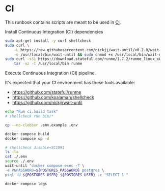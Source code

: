 # CI

This runbook contains scripts are meant to be used in [CI](../.github/workflows/ci.yml).

Install Continuous Integration (CI) dependencies

```sh { name=ci.install-deps }
sudo apt-get install -y curl shellcheck
sudo curl \
    -L https://raw.githubusercontent.com/nickjj/wait-until/v0.2.0/wait-until \
    -o /usr/local/bin/wait-until && sudo chmod +x /usr/local/bin/wait-until
sudo curl -sSL https://download.stateful.com/runme/1.7.2/runme_linux_x86_64.tar.gz  | \
    tar -xz -C /usr/local/bin runme
```

Execute Continuous Integration (CI) pipeline.

It's expected that your CI environment has these tools available:

- https://github.com/stateful/runme
- https://github.com/koalaman/shellcheck
- https://github.com/nickjj/wait-until

```sh { name=ci.build cwd=../ }
echo "Run ci.build task"
# shellcheck run bin/*

cp --no-clobber .env.example .env

docker compose build
docker compose up -d

# shellcheck disable=SC1091
ls -la
cat ./.env
source ./.env
wait-until "docker compose exec -T \
-e PGPASSWORD=${POSTGRES_PASSWORD} postgres \
psql -U ${POSTGRES_USER} ${POSTGRES_USER} -c 'SELECT 1'"

docker compose logs
```